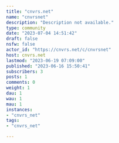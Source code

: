 ```yaml
---
title: "cnvrs.net" 
name: "cnvrsnet"
description: "Description not available."
type: community
date: "2023-07-04 14:51:42"
draft: false
nsfw: false
actor_id: "https://cnvrs.net/c/cnvrsnet"
host: cnvrs.net
lastmod: "2023-06-19 07:09:00"
published: "2023-06-16 15:50:41"
subscribers: 3
posts: 1
comments: 0
weight: 1
dau: 1
wau: 1
mau: 1
instances:
- "cnvrs_net"
tags: 
- "cnvrs_net"

---
```

